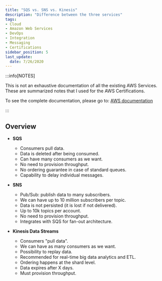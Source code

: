 ```yaml
---
title: "SQS vs. SNS vs. Kinesis"
description: "Difference between the three services"
tags: 
- Cloud
- Amazon Web Services
- DevOps
- Integration
- Messaging
- Certifications
sidebar_position: 5
last_update:
  date: 7/26/2020
---
```



:::info[NOTES]

This is not an exhaustive documentation of all the existing AWS Services. These are summarized notes that I used for the AWS Certifications.

To see the complete documentation, please go to: [AWS documentation](https://docs.aws.amazon.com/)

:::



## Overview

- **SQS**

    - Consumers pull data.
    - Data is deleted after being consumed.
    - Can have many consumers as we want.
    - No need to provision throughput.
    - No ordering guarantee in case of standard queues.
    - Capability to delay individual messages.

- **SNS**

    - Pub/Sub: publish data to many subscribers.
    - We can have up to 10 million subscribers per topic.
    - Data is not persisted (it is lost if not delivered).
    - Up to 10k topics per account.
    - No need to provision throughput.
    - Integrates with SQS for fan-out architecture.

- **Kinesis Data Streams**

    - Consumers "pull data".
    - We can have as many consumers as we want.
    - Possibility to replay data.
    - Recommended for real-time big data analytics and ETL.
    - Ordering happens at the shard level.
    - Data expires after X days.
    - Must provision throughput.